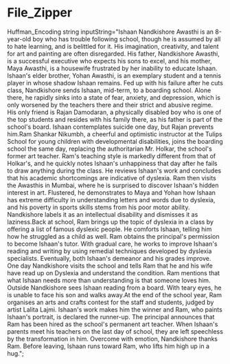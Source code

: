 # File_Zipper
Huffman_Encoding
string inputString="Ishaan Nandkishore Awasthi is an 8-year-old boy who has trouble following school, though he is assumed by all to hate learning, and is belittled for it. His imagination, creativity, and talent for art and painting are often disregarded. His father, Nandkishore Awasthi, is a successful executive who expects his sons to excel, and his mother, Maya Awasthi, is a housewife frustrated by her inability to educate Ishaan. Ishaan's elder brother, Yohan Awasthi, is an exemplary student and a tennis player in whose shadow Ishaan remains. Fed up with his failure after he cuts class, Nandkishore sends Ishaan, mid-term, to a boarding school. Alone there, he rapidly sinks into a state of fear, anxiety, and depression, which is only worsened by the teachers there and their strict and abusive regime. His only friend is Rajan Damodaran, a physically disabled boy who is one of the top students and resides with his family there, as his father is part of the school's board. Ishaan contemplates suicide one day, but Rajan prevents him.Ram Shankar Nikumbh, a cheerful and optimistic instructor at the Tulips School for young children with developmental disabilities, joins the boarding school the same day, replacing the authoritarian Mr. Holkar, the school's former art teacher. Ram's teaching style is markedly different from that of Holkar's, and he quickly notes Ishaan's unhappiness that day after he fails to draw anything during the class. He reviews Ishaan's work and concludes that his academic shortcomings are indicative of dyslexia. Ram then visits the Awasthis in Mumbai, where he is surprised to discover Ishaan's hidden interest in art. Flustered, he demonstrates to Maya and Yohan how Ishaan has extreme difficulty in understanding letters and words due to dyslexia, and his poverty in sports skills stems from his poor motor ability. Nandkishore labels it as an intellectual disability and dismisses it as laziness.Back at school, Ram brings up the topic of dyslexia in a class by offering a list of famous dyslexic people. He comforts Ishaan, telling him how he struggled as a child as well. Ram obtains the principal's permission to become Ishaan's tutor. With gradual care, he works to improve Ishaan's reading and writing by using remedial techniques developed by dyslexia specialists. Eventually, both Ishaan's demeanor and his grades improve. One day Nandkishore visits the school and tells Ram that he and his wife have read up on Dyslexia and understand the condition. Ram mentions that what Ishaan needs more than understanding is that someone loves him. Outside Nandkishore sees Ishaan reading from a board. With teary eyes, he is unable to face his son and walks away.At the end of the school year, Ram organises an arts and crafts contest for the staff and students, judged by artist Lalita Lajmi. Ishaan's work makes him the winner and Ram, who paints Ishaan's portrait, is declared the runner-up. The principal announces that Ram has been hired as the school's permanent art teacher. When Ishaan's parents meet his teachers on the last day of school, they are left speechless by the transformation in him. Overcome with emotion, Nandkishore thanks Ram. Before leaving, Ishaan runs toward Ram, who lifts him high up in a hug.";
